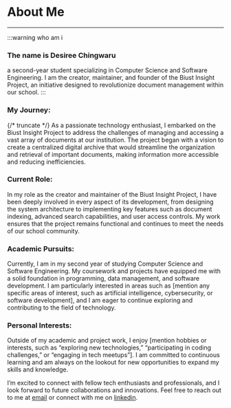 # About Me
---

:::warning who am i
### The name is Desiree Chingwaru
 a second-year student specializing in Computer Science and Software Engineering. I am the creator, maintainer, and founder of the Biust Insight Project, an initiative designed to revolutionize document management within our school.
:::
### My Journey:
{/* truncate */}
As a passionate technology enthusiast, I embarked on the Biust Insight Project to address the challenges of managing and accessing a vast array of documents at our institution. The project began with a vision to create a centralized digital archive that would streamline the organization and retrieval of important documents, making information more accessible and reducing inefficiencies.

### Current Role:

In my role as the creator and maintainer of the Biust Insight Project, I have been deeply involved in every aspect of its development, from designing the system architecture to implementing key features such as document indexing, advanced search capabilities, and user access controls. My work ensures that the project remains functional and continues to meet the needs of our school community.

### Academic Pursuits:

Currently, I am in my second year of studying Computer Science and Software Engineering. My coursework and projects have equipped me with a solid foundation in programming, data management, and software development. I am particularly interested in areas such as [mention any specific areas of interest, such as artificial intelligence, cybersecurity, or software development], and I am eager to continue exploring and contributing to the field of technology.

### Personal Interests:

Outside of my academic and project work, I enjoy [mention hobbies or interests, such as “exploring new technologies,” “participating in coding challenges,” or “engaging in tech meetups”]. I am committed to continuous learning and am always on the lookout for new opportunities to expand my skills and knowledge.

I’m excited to connect with fellow tech enthusiasts and professionals, and I look forward to future collaborations and innovations. Feel free to reach out to me at [email](chingwaru.desiree@gmail.com) or connect with me on [linkedin](https://www.linkedin.com/in/desiree-chingwaru-294747248/).